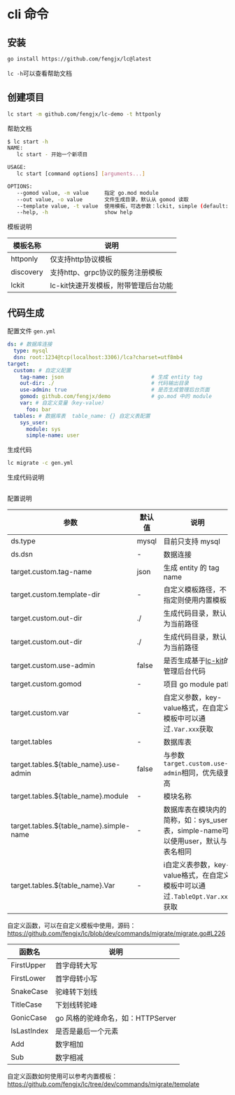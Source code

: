 # cli 命令

## 安装

```bash
go install https://github.com/fengjx/lc@latest
```

`lc -h`可以查看帮助文档

## 创建项目

```bash
lc start -m github.com/fengjx/lc-demo -t httponly
```

帮助文档

```bash
$ lc start -h
NAME:
   lc start - 开始一个新项目

USAGE:
   lc start [command options] [arguments...]

OPTIONS:
   --gomod value, -m value     指定 go.mod module
   --out value, -o value       文件生成目录，默认从 gomod 读取
   --template value, -t value  使用模板，可选参数：lckit, simple (default: "simple")
   --help, -h                  show help
```

模板说明

| 模板名称      | 说明                    |
|-----------|-----------------------|
| httponly  | 仅支持http协议模板           |
| discovery | 支持http、grpc协议的服务注册模板  |
| lckit     | lc-kit快速开发模板，附带管理后台功能 |

## 代码生成

配置文件 `gen.yml`

```yml
ds: # 数据库连接
  type: mysql
  dsn: root:1234@tcp(localhost:3306)/lca?charset=utf8mb4
target:
  custom: # 自定义配置
    tag-name: json                            # 生成 entity tag
    out-dir: ./                               # 代码输出目录
    use-admin: true                           # 是否生成管理后台页面
    gomod: github.com/fengjx/demo             # go.mod 中的 module
    var: # 自定义变量（key-value）
      foo: bar
  tables: # 数据库表  table_name: {} 自定义表配置
    sys_user:
      module: sys
      simple-name: user
```

生成代码

```bash
lc migrate -c gen.yml
```

生成代码说明

```bash

```

配置说明

| 参数                                      | 默认值   | 说明                                                      |
|-----------------------------------------|-------|---------------------------------------------------------|
| ds.type                                 | mysql | 目前只支持 mysql                                             |
| ds.dsn                                  | -     | 数据连接                                                    |
| target.custom.tag-name                  | json  | 生成 entity 的 tag name                                    |
| target.custom.template-dir              | -     | 自定义模板路径，不指定则使用内置模板                                      |
| target.custom.out-dir                   | ./    | 生成代码目录，默认为当前路径                                          |
| target.custom.out-dir                   | ./    | 生成代码目录，默认为当前路径                                          |
| target.custom.use-admin                 | false | 是否生成基于[lc-kit](https://github.com/fengjx/lc-kit)的管理后台代码 |
| target.custom.gomod                     | -     | 项目 go module path                                       |
| target.custom.var                       | -     | 自定义参数，key-value格式，在自定义模板中可以通过`.Var.xxx`获取               |
| target.tables                           | -     | 数据库表                                                    |
| target.tables.${table_name}.use-admin   | false | 与参数`target.custom.use-admin`相同，优先级更高                    |
| target.tables.${table_name}.module      | -     | 模块名称                                                    |
| target.tables.${table_name}.simple-name | -     | 数据库表在模块内的简称，如：sys_user表，simple-name可以使用user，默认与表名相同     |
| target.tables.${table_name}.Var         | -     | i自定义表参数，key-value格式，在自定义模板中可以通过`.TableOpt.Var.xxx`获取    |

自定义函数，可以在自定义模板中使用，源码：<https://github.com/fengjx/lc/blob/dev/commands/migrate/migrate.go#L226>

| 函数名         | 说明                      |
|-------------|-------------------------|
| FirstUpper  | 首字母转大写                  |
| FirstLower  | 首字母转小写                  |
| SnakeCase   | 驼峰转下划线                  |
| TitleCase   | 下划线转驼峰                  |
| GonicCase   | go 风格的驼峰命名，如：HTTPServer |
| IsLastIndex | 是否是最后一个元素               |
| Add         | 数字相加                    |
| Sub         | 数字相减                    |

自定义函数如何使用可以参考内置模板：<https://github.com/fengjx/lc/tree/dev/commands/migrate/template>

